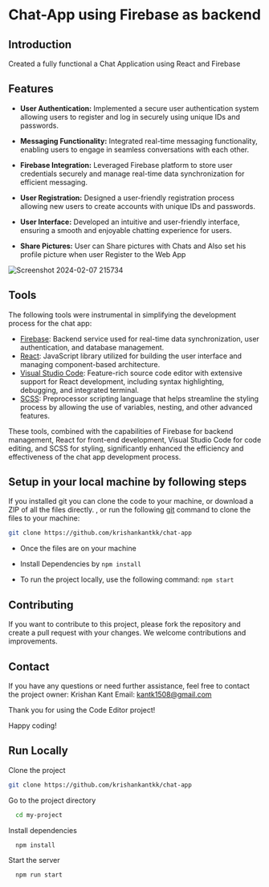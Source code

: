 # Chat-App using Firebase as backend

## Introduction 
Created a fully functional a Chat Application using React and Firebase

## Features

- **User Authentication:** Implemented a secure user authentication system allowing users to register and log in securely using unique IDs and passwords.

- **Messaging Functionality:** Integrated real-time messaging functionality, enabling users to engage in seamless conversations with each other.

- **Firebase Integration:** Leveraged Firebase platform to store user credentials securely and manage real-time data synchronization for efficient messaging.

- **User Registration:** Designed a user-friendly registration process allowing new users to create accounts with unique IDs and passwords.

- **User Interface:** Developed an intuitive and user-friendly interface, ensuring a smooth and enjoyable chatting experience for users.

- **Share Pictures:** User can Share pictures with Chats and Also set his profile picture when user Register to the Web App
  
![Screenshot 2024-02-07 215734](https://github.com/krishankantkk/chat-app/assets/93835021/7564c7c9-8480-4c7c-a97f-f056b30d9c89)

## Tools

The following tools were instrumental in simplifying the development process for the chat app:

- [Firebase](https://firebase.google.com/): Backend service used for real-time data synchronization, user authentication, and database management.
- [React](https://reactjs.org/): JavaScript library utilized for building the user interface and managing component-based architecture.
- [Visual Studio Code](https://code.visualstudio.com/): Feature-rich source code editor with extensive support for React development, including syntax highlighting, debugging, and integrated terminal.
- [SCSS](https://sass-lang.com/): Preprocessor scripting language that helps streamline the styling process by allowing the use of variables, nesting, and other advanced features.

These tools, combined with the capabilities of Firebase for backend management, React for front-end development, Visual Studio Code for code editing, and SCSS for styling, significantly enhanced the efficiency and effectiveness of the chat app development process.

## Setup in your local machine by following steps

If you installed git you can clone the code to your machine, or download a ZIP of all the files directly.
, or run the following [git](https://git-scm.com/downloads) command to clone the files to your machine:

```bash
git clone https://github.com/krishankantkk/chat-app
```

- Once the files are on your machine


- Install Dependencies by ``` npm install ```

- To run the project locally, use the following command: ```npm start```



## Contributing

If you want to contribute to this project, please fork the repository and create a pull request with your changes. We welcome contributions and improvements.

## Contact
If you have any questions or need further assistance, feel free to contact the project owner:
Krishan Kant
Email: kantk1508@gmail.com

Thank you for using the Code Editor project!

Happy coding!

## Run Locally

Clone the project

```bash
git clone https://github.com/krishankantkk/chat-app
```

Go to the project directory

```bash
  cd my-project
```

Install dependencies

```bash
  npm install
```

Start the server

```bash
  npm run start
```


